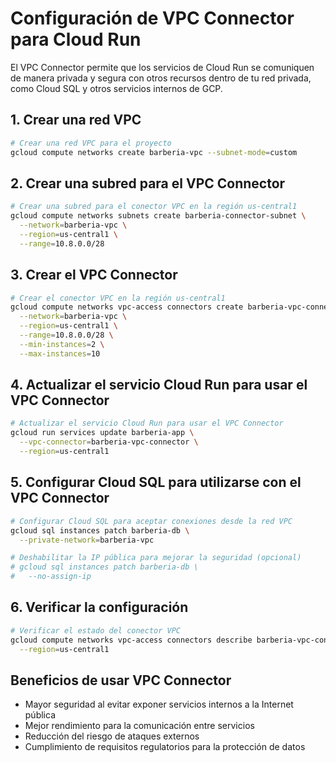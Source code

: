 # Configuración de VPC Connector para Cloud Run

El VPC Connector permite que los servicios de Cloud Run se comuniquen de manera privada y segura con otros recursos dentro de tu red privada, como Cloud SQL y otros servicios internos de GCP.

## 1. Crear una red VPC

```bash
# Crear una red VPC para el proyecto
gcloud compute networks create barberia-vpc --subnet-mode=custom
```

## 2. Crear una subred para el VPC Connector

```bash
# Crear una subred para el conector VPC en la región us-central1
gcloud compute networks subnets create barberia-connector-subnet \
  --network=barberia-vpc \
  --region=us-central1 \
  --range=10.8.0.0/28
```

## 3. Crear el VPC Connector

```bash
# Crear el conector VPC en la región us-central1
gcloud compute networks vpc-access connectors create barberia-vpc-connector \
  --network=barberia-vpc \
  --region=us-central1 \
  --range=10.8.0.0/28 \
  --min-instances=2 \
  --max-instances=10
```

## 4. Actualizar el servicio Cloud Run para usar el VPC Connector

```bash
# Actualizar el servicio Cloud Run para usar el VPC Connector
gcloud run services update barberia-app \
  --vpc-connector=barberia-vpc-connector \
  --region=us-central1
```

## 5. Configurar Cloud SQL para utilizarse con el VPC Connector

```bash
# Configurar Cloud SQL para aceptar conexiones desde la red VPC
gcloud sql instances patch barberia-db \
  --private-network=barberia-vpc

# Deshabilitar la IP pública para mejorar la seguridad (opcional)
# gcloud sql instances patch barberia-db \
#   --no-assign-ip
```

## 6. Verificar la configuración

```bash
# Verificar el estado del conector VPC
gcloud compute networks vpc-access connectors describe barberia-vpc-connector \
  --region=us-central1
```

## Beneficios de usar VPC Connector

- Mayor seguridad al evitar exponer servicios internos a la Internet pública
- Mejor rendimiento para la comunicación entre servicios
- Reducción del riesgo de ataques externos
- Cumplimiento de requisitos regulatorios para la protección de datos
